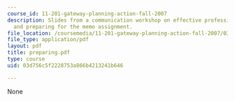 ```yaml
---
course_id: 11-201-gateway-planning-action-fall-2007
description: Slides from a communication workshop on effective professional writing
  and preparing for the memo assignment.
file_location: /coursemedia/11-201-gateway-planning-action-fall-2007/03d756c5f2228753a866b4213241b646_preparing.pdf
file_type: application/pdf
layout: pdf
title: preparing.pdf
type: course
uid: 03d756c5f2228753a866b4213241b646

---
```

None